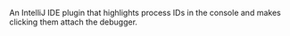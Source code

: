 An IntelliJ IDE plugin that highlights process IDs in the console and makes clicking them attach the debugger.

